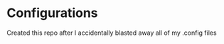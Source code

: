 Configurations
==============

Created this repo after I accidentally blasted away all of my .config files
